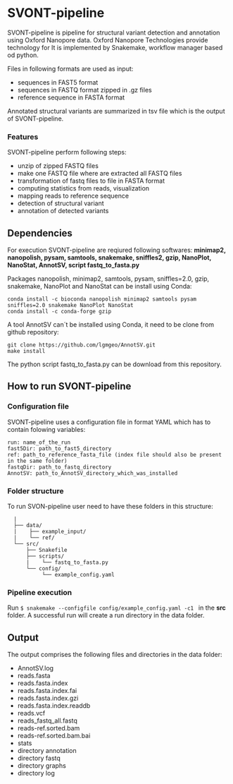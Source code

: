 # SVONT-pipeline
SVONT-pipeline is pipeline for structural variant detection and annotation using Oxford Nanopore data. Oxford Nanopore Technologies provide technology for  It is implemented by Snakemake, workflow manager based od python.

Files in following formats are used as input:
- sequences in FAST5 format
- sequences in FASTQ format zipped in .gz files
- reference sequence in FASTA format

Annotated structural variants are summarized in tsv file which is the output of SVONT-pipeline. 

### Features
SVONT-pipeline perform following steps:
- unzip of zipped FASTQ files
- make one FASTQ file where are extracted all FASTQ files
- transformation of fastq files to file in FASTA format
- computing statistics from reads, visualization 
- mapping reads to reference sequence
- detection of structural variant
- annotation of detected variants


## Dependencies
For execution SVONT-pipeline are reqiured following softwares:
**minimap2, nanopolish, pysam, samtools, snakemake, sniffles2, gzip, NanoPlot, NanoStat, AnnotSV, script fastq_to_fasta.py**

Packages nanopolish, minimap2, samtools, pysam, sniffles=2.0, gzip, snakemake, NanoPlot and NanoStat can be install using Conda:
```
conda install -c bioconda nanopolish minimap2 samtools pysam sniffles=2.0 snakemake NanoPlot NanoStat
conda install -c conda-forge gzip
```
A tool AnnotSV can´t be installed using Conda, it need to be clone from github repository:
```
git clone https://github.com/lgmgeo/AnnotSV.git 
make install
```
The python script fastq_to_fasta.py can be download from this repository.

## How to run SVONT-pipeline
### Configuration file
SVONT-pipeline uses a configuration file in format YAML which has to contain folowing variables:
```
run: name_of_the_run
fast5Dir: path_to_fast5_directory
ref: path_to_reference_fasta_file (index file should also be present in the same folder)
fastqDir: path_to_fastq_directory
AnnotSV: path_to_AnnotSV_directory_which_was_installed
```

### Folder structure
To run SVON-pipeline user need to have these folders in this structure:
```
  |
  ├── data/
  |    ├── example_input/
  |    └── ref/
  └── src/
      ├── Snakefile
      ├── scripts/
      |    └── fastq_to_fasta.py
      └── config/
           └── example_config.yaml
```

### Pipeline execution
Run 
`$ snakemake --configfile config/example_config.yaml -c1 ` 
 in the **src** folder. A successful run will create a run directory in the data folder. 
 
 ## Output
 The output comprises the following files and directories in the data folder:
 - AnnotSV.log
 - reads.fasta
 - reads.fasta.index
 - reads.fasta.index.fai
 - reads.fasta.index.gzi
 - reads.fasta.index.readdb
 - reads.vcf
 - reads_fastq_all.fastq
 - reads-ref.sorted.bam
 - reads-ref.sorted.bam.bai
 - stats
 - directory annotation
 - directory fastq
 - directory graphs
 - directory log
